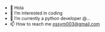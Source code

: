 - 👋 Hola
- 👀 I’m interested in coding
- 🌱 I’m currently a python developer @...
- 📫 How to reach me ossym003@gmail.com

<!---
Os-Bert/Os-Bert is a ✨ special ✨ repository because its `README.md` (this file) appears on your GitHub profile.
You can click the Preview link to take a look at your changes.
--->
